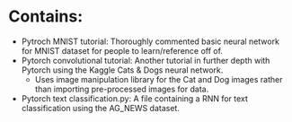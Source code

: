 # Contains:
- Pytroch MNIST tutorial: Thoroughly commented basic neural network for MNIST dataset for people to learn/reference off of.
- Pytorch convolutional tutorial: Another tutorial in further depth with Pytorch using the Kaggle Cats & Dogs neural network.
  - Uses image manipulation library for the Cat and Dog images rather than importing pre-processed images for data.
- Pytorch text classification.py: A file containing a RNN for text classification using the AG_NEWS dataset.

